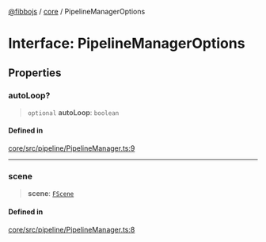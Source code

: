 [@fibbojs](/api/index) / [core](/api/core) / PipelineManagerOptions

# Interface: PipelineManagerOptions

## Properties

### autoLoop?

> `optional` **autoLoop**: `boolean`

#### Defined in

[core/src/pipeline/PipelineManager.ts:9](https://github.com/fibbojs/fibbo/blob/75419f67767d6eabd45ee5e8c5b1df60af1ac8f3/packages/core/src/pipeline/PipelineManager.ts#L9)

***

### scene

> **scene**: [`FScene`](../classes/FScene.md)

#### Defined in

[core/src/pipeline/PipelineManager.ts:8](https://github.com/fibbojs/fibbo/blob/75419f67767d6eabd45ee5e8c5b1df60af1ac8f3/packages/core/src/pipeline/PipelineManager.ts#L8)
